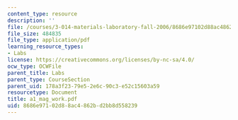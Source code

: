 ```yaml
---
content_type: resource
description: ''
file: /courses/3-014-materials-laboratory-fall-2006/8686e97102d88ac4862bd2bb8d558239_a1_mag_work.pdf
file_size: 484835
file_type: application/pdf
learning_resource_types:
- Labs
license: https://creativecommons.org/licenses/by-nc-sa/4.0/
ocw_type: OCWFile
parent_title: Labs
parent_type: CourseSection
parent_uid: 178a3f23-79e5-2e6c-90c3-e52c15603a59
resourcetype: Document
title: a1_mag_work.pdf
uid: 8686e971-02d8-8ac4-862b-d2bb8d558239
---
```

